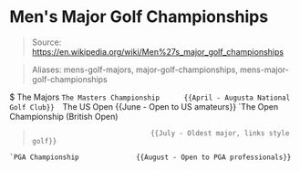 # Men's Major Golf Championships

> Source: https://en.wikipedia.org/wiki/Men%27s_major_golf_championships

> Aliases: mens-golf-majors, major-golf-championships, mens-major-golf-championships

$ The Majors
    `The Masters Championship      {{April - Augusta National Golf Club}} 
    `The US Open                   {{June - Open to US amateurs}} 
    `The Open Championship (British Open)
>                                  {{July - Oldest major, links style golf}} 
    `PGA Championship              {{August - Open to PGA professionals}} 

